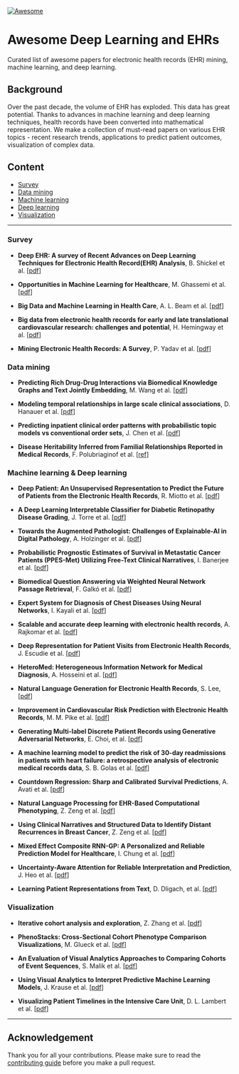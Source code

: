 [![Awesome](https://awesome.re/badge.svg)](https://awesome.re)


# Awesome Deep Learning and EHRs

Curated list of awesome papers for electronic health records (EHR) mining, machine learning, and deep learning.


## Background

Over the past decade, the volume of EHR has exploded. This data has great potential. Thanks to advances in machine learning and deep learning techniques, health records have been converted into mathematical representation. We make a collection of must-read papers on various EHR topics - recent research trends, applications to predict patient outcomes, visualization of complex data.

## Content
- [Survey](#survey)
- [Data mining](#data-mining)
- [Machine learning](#machine-learning)
- [Deep learning](#deep-learning)
- [Visualization](#visualization)


***


### Survey
- **Deep EHR: A survey of Recent Advances on Deep Learning Techniques for Electronic Health Record(EHR) Analysis**, B. Shickel et al. [[pdf](https://arxiv.org/pdf/1706.03446.pdf)]
- **Opportunities in Machine Learning for Healthcare**, M. Ghassemi et al. [[pdf](https://arxiv.org/pdf/1806.00388.pdf)]

- **Big Data and Machine Learning in Health Care**, A. L. Beam et al. [[pdf](http://www.fsk.it/attach/Content/News/6493/o/170404_1.pdf)]

- **Big data from electronic health records for early and late translational cardiovascular research: challenges and potential**, H. Hemingway et al. [[pdf](https://academic.oup.com/eurheartj/article/39/16/1481/4096831)]

- **Mining Electronic Health Records: A Survey**, P. Yadav et al. [[pdf](https://arxiv.org/pdf/1702.03222)]



### Data mining
- **Predicting Rich Drug-Drug Interactions via Biomedical Knowledge Graphs and Text Jointly Embedding**, M. Wang et al. [[pdf](https://arxiv.org/pdf/1712.08875)]

- **Modeling temporal relationships in large scale clinical associations**, D. Hanauer et al. [[pdf](https://www.ncbi.nlm.nih.gov/pmc/articles/PMC3638191/pdf/amiajnl-2012-001117.pdf)]

- **Predicting inpatient clinical order patterns with probabilistic topic models vs conventional order sets**, J. Chen et al. [[pdf](https://www.ncbi.nlm.nih.gov/pmc/articles/PMC5391730/pdf/ocw136.pdf)]

- **Disease Heritability Inferred from Familial Relationships Reported in Medical Records**, F. Polubriaginof et al. [[ref](https://www.ncbi.nlm.nih.gov/pubmed/29779949)]

### Machine learning & Deep learning

- **Deep Patient: An Unsupervised Representation to Predict the Future of Patients from the Electronic Health Records**, R. Miotto et al. [[pdf](https://www.ncbi.nlm.nih.gov/pmc/articles/PMC4869115/pdf/srep26094.pdf)]

- **A Deep Learning Interpretable Classifier for Diabetic Retinopathy Disease Grading**, J. Torre et al. [[pdf](https://arxiv.org/pdf/1712.08107)]

- **Towards the Augmented Pathologist: Challenges of Explainable-AI in Digital Pathology**, A. Holzinger et al. [[pdf](https://arxiv.org/pdf/1712.06657)]

- **Probabilistic Prognostic Estimates of Survival in Metastatic Cancer Patients (PPES-Met) Utilizing Free-Text Clinical Narratives**, I. Banerjee et al. [[pdf](https://arxiv.org/pdf/1801.03058)]

- **Biomedical Question Answering via Weighted Neural Network Passage Retrieval**, F. Galkó et al. [[pdf](https://arxiv.org/pdf/1801.02832)]

- **Expert System for Diagnosis of Chest Diseases Using Neural Networks**, I. Kayali et al. [[pdf](https://arxiv.org/abs/1802.06866)]

- **Scalable and accurate deep learning with electronic health records**, A. Rajkomar et al. [[pdf](https://www.nature.com/articles/s41746-018-0029-1.pdf)]

- **Deep Representation for Patient Visits from Electronic Health Records**, J. Escudie et al. [[pdf](https://arxiv.org/pdf/1803.09533.pdf)]

- **HeteroMed: Heterogeneous Information Network for Medical Diagnosis**, A. Hosseini et al. [[pdf](https://arxiv.org/pdf/1804.08052.pdf)]

- **Natural Language Generation for Electronic Health Records**, S. Lee, [[pdf](https://arxiv.org/pdf/1806.01353.pdf)]

- **Improvement in Cardiovascular Risk Prediction with Electronic Health Records**, M. M. Pike et al. [[pdf](https://www.ncbi.nlm.nih.gov/pmc/articles/PMC4874910/pdf/nihms-767362.pdf)]

- **Generating Multi-label Discrete Patient Records using Generative Adversarial Networks**, E. Choi, et al. [[pdf](https://arxiv.org/pdf/1703.06490)]

- **A machine learning model to predict the risk of 30-day readmissions in patients with heart failure: a retrospective analysis of electronic medical records data**, S. B. Golas et al. [[pdf](https://bmcmedinformdecismak.biomedcentral.com/track/pdf/10.1186/s12911-018-0620-z)]

- **Countdown Regression: Sharp and Calibrated Survival Predictions**, A. Avati et al. [[pdf](https://arxiv.org/pdf/1806.08324.pdf)]

- **Natural Language Processing for EHR-Based Computational Phenotyping**, Z. Zeng et al. [[pdf](https://arxiv.org/pdf/1806.04820.pdf)]

- **Using Clinical Narratives and Structured Data to Identify Distant Recurrences in Breast Cancer**, Z. Zeng et al. [[pdf](https://arxiv.org/pdf/1806.04820.pdf)]

- **Mixed Effect Composite RNN-GP: A Personalized and Reliable Prediction Model for Healthcare**, I. Chung et al. [[pdf](https://arxiv.org/pdf/1806.01551.pdf)]

- **Uncertainty-Aware Attention for Reliable Interpretation and Prediction**, J. Heo et al. [[pdf](https://arxiv.org/pdf/1805.09653)]

- **Learning Patient Representations from Text**, D. Dligach, et al. [[pdf](https://arxiv.org/pdf/1805.02096.pdf)]


### Visualization

- **Iterative cohort analysis and exploration**, Z. Zhang et al. [[pdf](http://perer.org/papers/adamPerer-CAVA-IVS2014.pdf)]

- **PhenoStacks: Cross-Sectional Cohort Phenotype Comparison Visualizations**, M. Glueck et al. [[pdf](https://hal.inria.fr/hal-01353233/file/PhenoStacks_VAST2016%20%281%29.pdf)]

- **An Evaluation of Visual Analytics Approaches to Comparing Cohorts of Event Sequences**, S. Malik et al. [[pdf](http://www.cs.umd.edu/hcil/trs/2014-28/2014-28.pdf)]
- **Using Visual Analytics to Interpret Predictive Machine Learning Models**, J. Krause et al. [[pdf](https://arxiv.org/pdf/1606.05685.pdf)]
- **Visualizing Patient Timelines in the Intensive Care Unit**, D. L. Lambert et al. [[pdf](https://arxiv.org/pdf/1806.00397.pdf)]

***

## Acknowledgement

Thank you for all your contributions. Please make sure to read the [contributing guide](https://github.com/hurcy/awesome-ehr-deeplearning/blob/master/Contributing.md) before you make a pull request.

